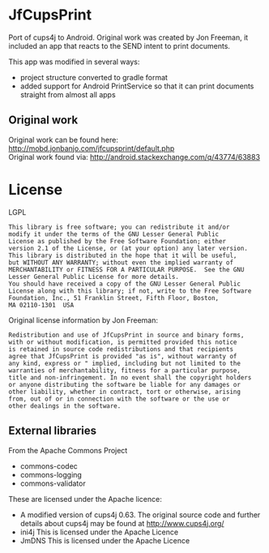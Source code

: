 # JfCupsPrint
Port of cups4j to Android. Original work was created by Jon Freeman, it included an app that reacts to the SEND intent to print documents.

This app was modified in several ways:

* project structure converted to gradle format
* added support for Android PrintService so that it can print documents straight from almost all apps

## Original work

Original work can be found here: http://mobd.jonbanjo.com/jfcupsprint/default.php  
Original work found via: http://android.stackexchange.com/q/43774/63883

# License

LGPL

```
This library is free software; you can redistribute it and/or
modify it under the terms of the GNU Lesser General Public
License as published by the Free Software Foundation; either
version 2.1 of the License, or (at your option) any later version.
This library is distributed in the hope that it will be useful,
but WITHOUT ANY WARRANTY; without even the implied warranty of
MERCHANTABILITY or FITNESS FOR A PARTICULAR PURPOSE.  See the GNU
Lesser General Public License for more details.
You should have received a copy of the GNU Lesser General Public
License along with this library; if not, write to the Free Software
Foundation, Inc., 51 Franklin Street, Fifth Floor, Boston,
MA 02110-1301  USA
```

Original license information by Jon Freeman:

```
Redistribution and use of JfCupsPrint in source and binary forms,
with or without modification, is permitted provided this notice
is retained in source code redistributions and that recipients
agree that JfCupsPrint is provided "as is", without warranty of
any kind, express or " implied, including but not limited to the
warranties of merchantability, fitness for a particular purpose,
title and non-infringement. In no event shall the copyright holders
or anyone distributing the software be liable for any damages or
other liability, whether in contract, tort or otherwise, arising
from, out of or in connection with the software or the use or
other dealings in the software.
```

## External libraries

From the Apache Commons Project

* commons-codec
* commons-logging
* commons-validator

These are licensed under the Apache licence:

* A modified version of cups4j 0.63. The original source code and further details about cups4j may be found at http://www.cups4j.org/ 
* ini4j This is licensed under the Apache Licence
* JmDNS This is licensed under the Apache Licence

